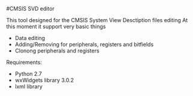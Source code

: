 #CMSIS SVD editor

This tool designed for the CMSIS System View Desctiption files editing
At this moment it support very basic things
+ Data editing
+ Adding/Removing for peripherals, registers and bitfields
+ Clonong peripherals and registers

Requirements:
+ Python 2.7
+ wxWidgets library 3.0.2
+ lxml library
